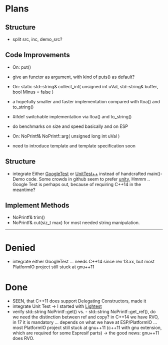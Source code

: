 # Plans

## Structure
- split src, inc, demo_src?

## Code Improvements
- On: put()
- give an functor as argument, with kind of puts() as default?

- On: static std::string& collect_int( unsigned int uVal, std::string& buffer, bool Minus = false )
- a hopefully smaller and faster implementation compared with ltoa() and to_string()
- #ifdef switchable implementation via ltoa() and to_string()
- do benchmarks on size and speed basically and on ESP

- On: NoPrintf& NoPrintf::arg( unsigned long int uVal )
- need to introduce template and template specification soon


## Structure
- integrate Either [GoogleTest](http://google.github.io/googletest/platforms.html) or [UnitTest++](https://github.com/unittest-cpp/unittest-cpp) instead of handcrafted main()-Demo code. Some crowds in github seem to prefer [unity](http://www.throwtheswitch.org/unity), Hmmm .. Google Test is perhaps out, because of requiring C++14 in the meantime?

## Implement Methods
- NoPrintf& trim()
- NoPrintf& cut(siz_t max) for most needed string manipulation.

---

# Denied
- integrate either GoogleTest ... needs C++14 since rev 13.xx, but most PlatformIO project still stuck at gnu++11

# Done
- SEEN, that C++11 does support Delegating Constructors, made it
- integrate Unit Test -> I started with [Lightest](https://github.com/zhangzheheng12345/Lightest)
- verify std::string NoPrintf::get() vs. - std::string NoPrintf::get_ref(), do we need the distinction between ref and copy? in C++14 we have RVO, in 17 it is mandatory ... depends on what we have at ESP/PlatformIO ... most PlatformIO project still stuck at gnu++11 (c++11 with gnu extension, which are required for some Espresif parts) -> the good news: gnu++11 does RVO.
